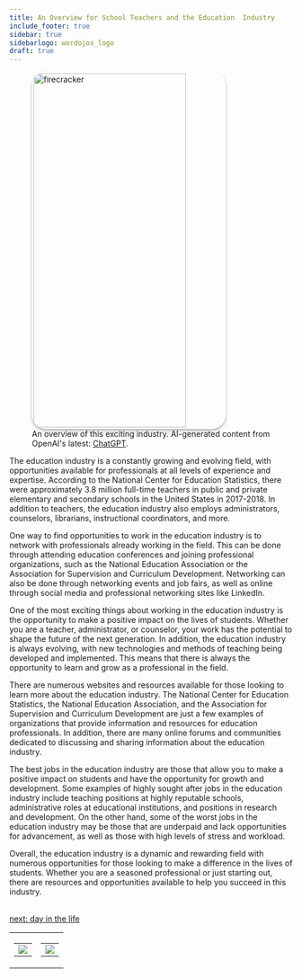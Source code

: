 ```yaml
---
title: An Overview for School Teachers and the Education  Industry
include_footer: true
sidebar: true
sidebarlogo: wordojos_logo
draft: true
---
```

<figure>
    <img src='/uploads//small/schoolteachers.jpg' style="width: 80%;height: 630px;padding: 3px; box-shadow: 0 3px 5px rgba(0,0,0,.3);border-radius: 25px;overflow: hidden;border: none;" align="middle"; alt='firecracker';/>
    <figcaption>An overview of this exciting industry. AI-generated content from OpenAI's latest: <a href="https://openai.com/blog/chatgpt/" >ChatGPT</a>.</figcaption>
</figure>
<p>
The education industry is a constantly growing and evolving field, with opportunities available for professionals at all levels of experience and expertise. According to the National Center for Education Statistics, there were approximately 3.8 million full-time teachers in public and private elementary and secondary schools in the United States in 2017-2018. In addition to teachers, the education industry also employs administrators, counselors, librarians, instructional coordinators, and more.

One way to find opportunities to work in the education industry is to network with professionals already working in the field. This can be done through attending education conferences and joining professional organizations, such as the National Education Association or the Association for Supervision and Curriculum Development. Networking can also be done through networking events and job fairs, as well as online through social media and professional networking sites like LinkedIn.

One of the most exciting things about working in the education industry is the opportunity to make a positive impact on the lives of students. Whether you are a teacher, administrator, or counselor, your work has the potential to shape the future of the next generation. In addition, the education industry is always evolving, with new technologies and methods of teaching being developed and implemented. This means that there is always the opportunity to learn and grow as a professional in the field.

There are numerous websites and resources available for those looking to learn more about the education industry. The National Center for Education Statistics, the National Education Association, and the Association for Supervision and Curriculum Development are just a few examples of organizations that provide information and resources for education professionals. In addition, there are many online forums and communities dedicated to discussing and sharing information about the education industry.

The best jobs in the education industry are those that allow you to make a positive impact on students and have the opportunity for growth and development. Some examples of highly sought after jobs in the education industry include teaching positions at highly reputable schools, administrative roles at educational institutions, and positions in research and development. On the other hand, some of the worst jobs in the education industry may be those that are underpaid and lack opportunities for advancement, as well as those with high levels of stress and workload.

Overall, the education industry is a dynamic and rewarding field with numerous opportunities for those looking to make a difference in the lives of students. Whether you are a seasoned professional or just starting out, there are resources and opportunities available to help you succeed in this industry.

<br>
<a href="https://workdojos.com/schoolteachers/day-in-the-life">next: day in the life</a>
</p>
<table border="0" cellpadding="0" cellspacing="0" width="600" id="templateColumns">
    <tr>
        <td align="center" valign="top" width="50%" class="templateColumnContainer">
            <table border="0" cellpadding="10" cellspacing="0" height="100%" width="100px">
                <tr>
                    <td class="leftColumnContent">
                      <a href="https://schoolteachers.workdojos.com">
                        <img src="/uploads/d.svg" class="columnImage" />
                    </td>
                </tr>
            </table>
        </td>
        <td align="center" valign="top" width="50%" class="templateColumnContainer">
            <table border="0" cellpadding="10" cellspacing="0" height="100%" width="100px">
                <tr>
                    <td class="rightColumnContent">
                      <a href="https://videogamers.workdojos.com">
                        <img src="/uploads/randomdojo.svg" class="columnImage" />
                    </td>
            </table>
        </td>
    </tr>
</table>